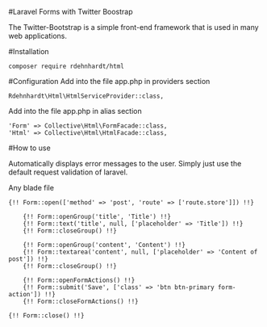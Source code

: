 #Laravel Forms with Twitter Boostrap

The Twitter-Bootstrap is a simple front-end framework that is used in many web applications.

#Installation
```
composer require rdehnhardt/html
```

#Configuration
Add into the file app.php in providers section 
```
Rdehnhardt\Html\HtmlServiceProvider::class,
```

Add into the file app.php in alias section 
```
'Form' => Collective\Html\FormFacade::class,
'Html' => Collective\Html\HtmlFacade::class,
```

#How to use

Automatically displays error messages to the user. Simply just use the default request validation of laravel.

Any blade file
```
{!! Form::open(['method' => 'post', 'route' => ['route.store']]) !!}

    {!! Form::openGroup('title', 'Title') !!}
    {!! Form::text('title', null, ['placeholder' => 'Title']) !!}
    {!! Form::closeGroup() !!}
    
    {!! Form::openGroup('content', 'Content') !!}
    {!! Form::textarea('content', null, ['placeholder' => 'Content of post']) !!}
    {!! Form::closeGroup() !!}
    
    {!! Form::openFormActions() !!}
    {!! Form::submit('Save', ['class' => 'btn btn-primary form-action']) !!}
    {!! Form::closeFormActions() !!}

{!! Form::close() !!}
```